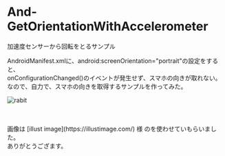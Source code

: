 # And-GetOrientationWithAccelerometer
加速度センサーから回転をとるサンプル

AndroidManifest.xmlに、android:screenOrientation="portrait"の設定をすると、<br/>
onConfigurationChanged()のイベントが発生せず、スマホの向きが取れない。<br/>
なので、自力で、スマホの向きを取得するサンプルを作ってみた。<br/>

![rabit](https://user-images.githubusercontent.com/27885482/218999940-64ae96c2-5878-4244-9771-ae0edd1892f9.png)

<br/>
<br/>
画像は [illust image](https://illustimage.com/) 様 のを使わせていもらいました。<br/>
ありがとうござます。
